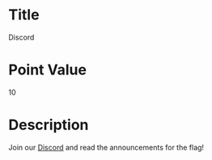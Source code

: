 # Title
Discord

# Point Value
10

# Description
Join our [<u>Discord</u>](https://discord.gg/Ej5tP8WJje) and read the announcements for the flag!

